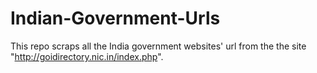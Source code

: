 # Indian-Government-Urls
This repo scraps all the India government websites' url from the the site "http://goidirectory.nic.in/index.php".


